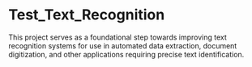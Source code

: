 # Test_Text_Recognition
This project serves as a foundational step towards improving text recognition systems for use in automated data extraction, document digitization, and other applications requiring precise text identification.
